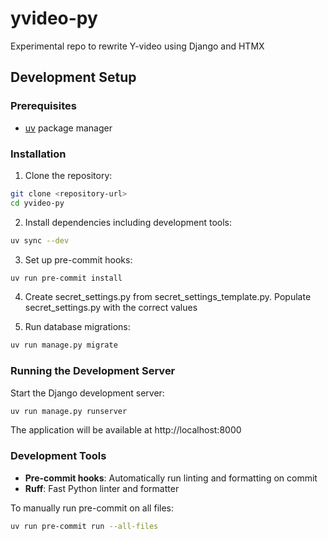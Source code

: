 # yvideo-py
Experimental repo to rewrite Y-video using Django and HTMX

## Development Setup

### Prerequisites
- [uv](https://docs.astral.sh/uv/) package manager

### Installation

1. Clone the repository:
```bash
git clone <repository-url>
cd yvideo-py
```

2. Install dependencies including development tools:
```bash
uv sync --dev
```

3. Set up pre-commit hooks:
```bash
uv run pre-commit install
```

4. Create secret_settings.py from secret_settings_template.py. Populate secret_settings.py with the correct values

5. Run database migrations:
```bash
uv run manage.py migrate
```

### Running the Development Server

Start the Django development server:
```bash
uv run manage.py runserver
```

The application will be available at http://localhost:8000

### Development Tools

- **Pre-commit hooks**: Automatically run linting and formatting on commit
- **Ruff**: Fast Python linter and formatter

To manually run pre-commit on all files:
```bash
uv run pre-commit run --all-files
```
